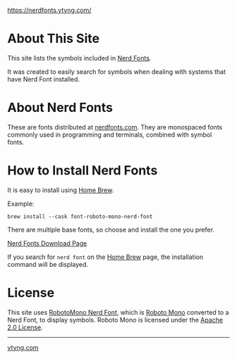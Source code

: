 https://nerdfonts.ytyng.com/

# About This Site

This site lists the symbols included in [Nerd Fonts](https://www.nerdfonts.com/).

It was created to easily search for symbols when dealing with systems that have Nerd Font installed.

# About Nerd Fonts

These are fonts distributed at [nerdfonts.com](https://www.nerdfonts.com/).
They are monospaced fonts commonly used in programming and terminals, combined with symbol fonts.

# How to Install Nerd Fonts

It is easy to install using [Home Brew](https://brew.sh/).

Example:
```
brew install --cask font-roboto-mono-nerd-font
```

There are multiple base fonts, so choose and install the one you prefer.

[Nerd Fonts Download Page](https://www.nerdfonts.com/font-downloads)

If you search for `nerd font` on the [Home Brew](https://brew.sh/) page, the installation command will be displayed.

# License
This site uses [RobotoMono Nerd Font](https://www.nerdfonts.com/font-downloads), which is [Roboto Mono](https://fonts.google.com/specimen/Roboto+Mono) converted to a Nerd Font, to display symbols.
Roboto Mono is licensed under the [Apache 2.0 License](/static/fonts/RobotoMono-License.txt).

----

[ytyng.com](https://www.ytyng.com/)
